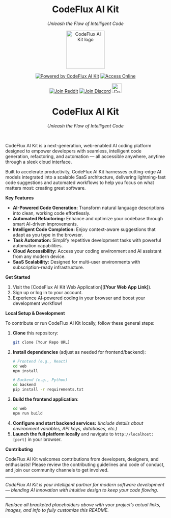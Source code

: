 <div align="center">
  <h1>CodeFlux AI Kit</h1>
  <p><em>Unleash the Flow of Intelligent Code</em></p>
</div>

<p align="center">
    <img width="120" src="assets/icons/codeflux-logo.png" alt="CodeFlux AI Kit logo">
  </a>
</p>
<div align="center">

<a href="[Your Project Website or Marketplace Link]" target="_blank"><img src="https://img.shields.io/badge/Powered%20by%20CodeFlux%20AI%20Kit-green?style=for-the-badge&logo=visualstudiocode&logoColor=white" alt="Powered by CodeFlux AI Kit"></a>
<a href="[Your Web App Link]" target="_blank"><img src="https://img.shields.io/badge/Access%20Online-blue?style=for-the-badge&logo=web&logoColor=white" alt="Access Online"></a>

<a href="[Your Reddit Community Link]" target="_blank"><img src="https://img.shields.io/badge/Join%20Reddit-FF4500?style=for-the-badge&logo=reddit&logoColor=white" alt="Join Reddit"></a>
<a href="[Your Discord Invite Link]" target="_blank"><img src="https://img.shields.io/badge/Join%20Discord-5865F2?style=for-the-badge&logo=discord&logoColor=white" alt="Join Discord"></a>
<a href="[Your Product Hunt Badge Link]" target="_blank"><img src="[Your Product Hunt Badge Image URL]" alt="CodeFlux AI Kit on Product Hunt" style="height: 30px;" height="30" /></a>

</div>

<div align="center">
  <h1>CodeFlux AI Kit</h1>
  <p><em>Unleash the Flow of Intelligent Code</em></p>
</div>
<br/>

CodeFlux AI Kit is a next-generation, web-enabled AI coding platform designed to empower developers with seamless, intelligent code generation, refactoring, and automation — all accessible anywhere, anytime through a sleek cloud interface.

Built to accelerate productivity, CodeFlux AI Kit harnesses cutting-edge AI models integrated into a scalable SaaS architecture, delivering lightning-fast code suggestions and automated workflows to help you focus on what matters most: creating great software.

**Key Features**

* **AI-Powered Code Generation:** Transform natural language descriptions into clean, working code effortlessly.
* **Automated Refactoring:** Enhance and optimize your codebase through smart AI-driven improvements.
* **Intelligent Code Completion:** Enjoy context-aware suggestions that adapt as you type in the browser.
* **Task Automation:** Simplify repetitive development tasks with powerful automation capabilities.
* **Cloud Accessibility:** Access your coding environment and AI assistant from any modern device.
* **SaaS Scalability:** Designed for multi-user environments with subscription-ready infrastructure.

**Get Started**

1.  Visit the [CodeFlux AI Kit Web Application](**[Your Web App Link]**).
2.  Sign up or log in to your account.
3.  Experience AI-powered coding in your browser and boost your development workflow!

**Local Setup & Development**

To contribute or run CodeFlux AI Kit locally, follow these general steps:

1. **Clone** this repository:
    ```bash
    git clone [Your Repo URL]
    ```
2. **Install dependencies** (adjust as needed for frontend/backend):
    ```bash
    # Frontend (e.g., React)
    cd web
    npm install

    # Backend (e.g., Python)
    cd backend
    pip install -r requirements.txt
    ```
3. **Build the frontend application**:
    ```bash
    cd web
    npm run build
    ```
4. **Configure and start backend services:** *(Include details about environment variables, API keys, databases, etc.)*
5. **Launch the full platform locally** and navigate to `http://localhost:[port]` in your browser.

**Contributing**

CodeFlux AI Kit welcomes contributions from developers, designers, and enthusiasts! Please review the contributing guidelines and code of conduct, and join our community channels to get involved.

---

*CodeFlux AI Kit is your intelligent partner for modern software development — blending AI innovation with intuitive design to keep your code flowing.*

---

*Replace all bracketed placeholders above with your project’s actual links, images, and info to fully customize this README.*